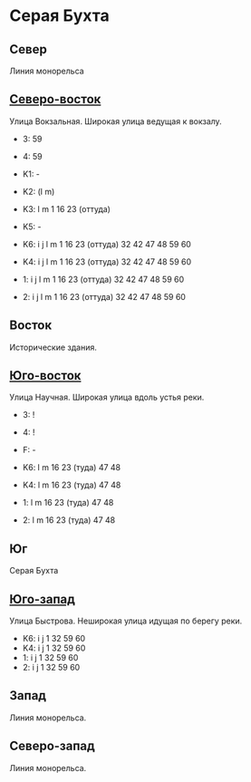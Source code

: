 # Серая Бухта

## Север

Линия монорельса

## [Северо-восток](./11500025.md)

Улица Вокзальная.
Широкая улица ведущая к вокзалу.

* 3:    59
* 4:    59
* K1:   -
* K2:   (l  m)
* K3:   l   m
        1   16  23 (оттуда)
* K5:   -

* K6:   i   j   l   m
        1   16  23 (оттуда) 32  42  47  48  59  60
* K4:   i   j   l   m
        1   16  23 (оттуда) 32  42  47  48  59  60
* 1:    i   j   l   m
        1   16  23 (оттуда) 32  42  47  48  59  60
* 2:    i   j   l   m
        1   16  23 (оттуда) 32  42  47  48  59  60

## Восток

Исторические здания.

## [Юго-восток](./11500050.md)

Улица Научная.
Широкая улица вдоль устья реки.

* 3:    !
* 4:    !
* F:    -

* K6:   l   m
        16  23 (туда)   47  48
* K4:   l   m
        16  23 (туда)   47  48
* 1:    l   m
        16  23 (туда)   47  48
* 2:    l   m
        16  23 (туда)   47  48

## Юг

Серая Бухта

## [Юго-запад](./11480040.md)

Улица Быстрова.
Неширокая улица идущая по берегу реки.

* K6:   i   j
        1   32  59  60
* K4:   i   j
        1   32  59  60
* 1:    i   j
        1   32  59  60
* 2:    i   j
        1   32  59  60

## Запад

Линия монорельса.

## Северо-запад

Линия монорельса.
